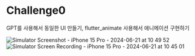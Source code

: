 # Challenge0
GPT를 사용해서 동일한 UI 만들기, flutter_animate 사용해서 애니메이션 구현하기


![Simulator Screenshot - iPhone 15 Pro - 2024-06-21 at 10 49 52](https://github.com/hyeok3013/Challenge0/assets/80828408/fa58f552-8bb3-4ffb-a14a-48a9d9944b17) &nbsp;&nbsp;&nbsp;&nbsp;&nbsp;&nbsp;&nbsp;&nbsp;&nbsp;&nbsp;&nbsp;&nbsp;&nbsp;&nbsp;&nbsp;&nbsp;
![Simulator Screen Recording - iPhone 15 Pro - 2024-06-21 at 10 45 01](https://github.com/hyeok3013/Challenge0/assets/80828408/759b1e45-1f37-411c-b839-ce3b8144b912)
